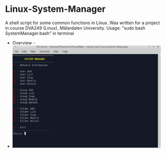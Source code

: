 # Linux-System-Manager
A shell script for some common functions in Linux. Was written for a project in course DVA249 (Linux), Mälardalen University.
Usage: "sudo bash SystemManager.bash" in terminal

- Overview -
- ![alt text](https://github.com/hanneselfving/Linux-System-Manager/blob/main/System%20Manager%20Screenshot.PNG)
